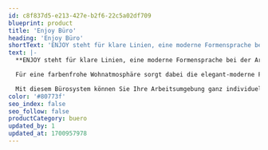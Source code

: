 ```yaml
---
id: c8f837d5-e213-427e-b2f6-22c5a02df709
blueprint: product
title: 'Enjoy Büro'
heading: 'Enjoy Büro'
shortText: 'ENJOY steht für klare Linien, eine moderne Formensprache bei der Arbeit.'
text: |-
  **ENJOY steht für klare Linien, eine moderne Formensprache bei der Arbeit.**

  Für eine farbenfrohe Wohnatmosphäre sorgt dabei die elegant-moderne Farbpalette mit 24 verschiedenen Lackfarben.

  Mit diesem Bürosystem können Sie Ihre Arbeitsumgebung ganz individuell gestalten – mit Stil, vielen Funktionen und einer zugleich ansprechenden Atmosphäre.
color: '#80773f'
seo_index: false
seo_follow: false
productCategory: buero
updated_by: 1
updated_at: 1700957978
---
```


